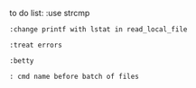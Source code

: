 to do list:
	:use strcmp

	:change printf with lstat in read_local_file
	
	:treat errors

	:betty

	: cmd name before batch of files
